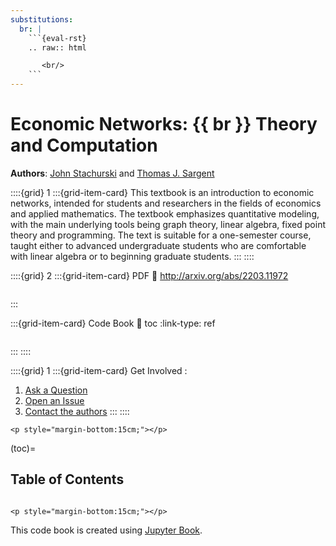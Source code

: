 ```yaml
---
substitutions:
  br: |
    ```{eval-rst}
    .. raw:: html

       <br/>
    ```
---
```

# Economic Networks: {{ br }} Theory and Computation

**Authors**: [John Stachurski](https://johnstachurski.net/) and [Thomas J. Sargent](http://www.tomsargent.com/)

::::{grid} 1
:::{grid-item-card}
This textbook is an introduction to economic networks, intended for
students and researchers in the fields of economics and applied
mathematics. The textbook emphasizes quantitative modeling, with the
main underlying tools being graph theory, linear algebra, fixed point
theory and programming. The text is suitable for a one-semester
course, taught either to advanced undergraduate students who are
comfortable with linear algebra or to beginning graduate students.
:::
::::


::::{grid} 2
:::{grid-item-card} PDF
:link: http://arxiv.org/abs/2203.11972

```{figure} img/betweenness_centrality_1.pdf
```
:::

:::{grid-item-card} Code Book
:link: toc
:link-type: ref

```{figure} img/code.png
```

:::
::::

::::{grid} 1
:::{grid-item-card} Get Involved
:
1. [Ask a Question](https://discourse.quantecon.org)
2. [Open an Issue](https://github.com/QuantEcon/book-networks/issues)
3. [Contact the authors](mailto:contact@quantecon.org)
:::
::::

```{raw} html
<p style="margin-bottom:15cm;"></p>
```

(toc)=
## Table of Contents

```{tableofcontents}
```

```{raw} html
<p style="margin-bottom:15cm;"></p>
```

This code book is created using [Jupyter Book](https://jupyterbook.org/intro.html).
